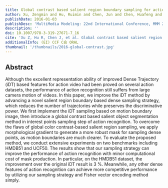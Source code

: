 ```yaml
---
title: Global contrast based salient region boundary sampling for action recognition
author: Xu, Zengmin and Hu, Ruimin and Chen, Jun and Chen, Huafeng and Li, Hongyang
publishDate: 2016-01-03
publishDesc: 'MultiMedia Modeling: 22nd International Conference, MMM 2016'
description: ''
doi: 10.1007/978-3-319-27671-7_16
cite: 'Xu Z, Hu R, Chen J, et al. Global contrast based salient region boundary sampling for action recognition[C]//MultiMedia Modeling: 22nd International Conference, MMM 2016, Miami, FL, USA, January 4-6, 2016, Proceedings, Part I 22. Springer International Publishing, 2016: 187-198.'
additionalInfo: (EI) CCF C会 ORAL
thumbnail: '/thumbnails/2016-global-contrast.jpg'
---
```


## Abstract

Although the excellent representation ability of improved Dense Trajectory (iDT) based features for action video had been proved on several action datasets, the performance of action recognition still suffers from large camera motion of videos. In this paper, we improve the iDT method by advancing a novel salient region boundary based dense sampling strategy, which reduces the number of trajectories while preserves the discriminative power. We first implement the iDT sampling based on motion boundary image, then introduce a global contrast based salient object segmentation method in interest points sampling step of action recognition. To overcome the flaws of global color contrast-based salient region sampling, we apply morphological gradient to generate a more robust mask for sampling dense points, as motion boundaries are much clearer. To evaluate the proposed method, we conduct extensive experiments on two benchmarks including HMDB51 and UCF50. The results show that our sampling strategy can improve the performance of action recognition with minor computational cost of mask production. In particular, on the HMDB51 dataset, the improvement over the original iDT result is 3 %. Meanwhile, any other dense features of action recognition can achieve more competitive performance by utilizing our sampling strategy and Fisher vector encoding method simply.

